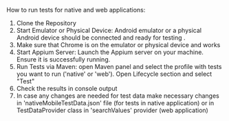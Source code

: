 How to run tests for native and web applications:
1. Clone the Repository
2. Start Emulator or Physical Device:
Android emulator or a physical Android device should be connected and ready for testing .
3. Make sure that Chrome is on the emulator or physical device and works
4. Start Appium Server:
Launch the Appium server on your machine. Ensure it is successfully running.
5. Run Tests via Maven: open Maven panel and select the profile with tests you want to run ('native' or 'web'). Open Lifecycle section and select "Test"
6. Check the results in console output
7. In case any changes are needed for test data make necessary changes in 'nativeMobileTestData.json' file (for tests in native application) 
or in TestDataProvider class in 'searchValues' provider (web application)
